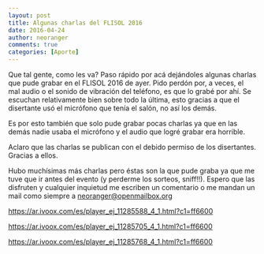 ```yaml
---
layout: post
title: Algunas charlas del FLISOL 2016
date: 2016-04-24
author: neoranger
comments: true
categories: [Aporte]
---
```

Que tal gente, como les va? Paso rápido por acá dejándoles algunas charlas que pude grabar en el FLISOL 2016 de ayer.
Pido perdón por, a veces, el mal audio o el sonido de vibración del teléfono, es que lo grabé por ahí. Se escuchan relativamente bien sobre todo la última, esto gracias a que el disertante usó el micrófono que tenía el salón, no así los demás.

Es por esto también que solo pude grabar pocas charlas ya que en las demás nadie usaba el micrófono y el audio que logré grabar era horrible.

Aclaro que las charlas se publican con el debido permiso de los disertantes. Gracias a ellos.

Hubo muchísimas más charlas pero éstas son la que pude graba ya que me tuve que ir antes del evento (y perderme los sorteos, sniff!!). Espero que las disfruten y cualquier inquietud me escriben un comentario o me mandan un mail como siempre a neoranger@openmailbox.org

<a href="https://ar.ivoox.com/es/player_ej_11285588_4_1.html?c1=ff6600">https://ar.ivoox.com/es/player_ej_11285588_4_1.html?c1=ff6600</a>

<a href="https://ar.ivoox.com/es/player_ej_11285705_4_1.html?c1=ff6600">https://ar.ivoox.com/es/player_ej_11285705_4_1.html?c1=ff6600</a>

<a href="https://ar.ivoox.com/es/player_ej_11285768_4_1.html?c1=ff6600">https://ar.ivoox.com/es/player_ej_11285768_4_1.html?c1=ff6600</a>
